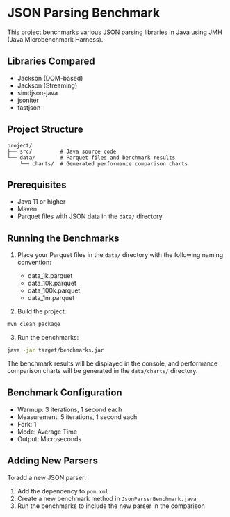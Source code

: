 # JSON Parsing Benchmark

This project benchmarks various JSON parsing libraries in Java using JMH (Java Microbenchmark Harness).

## Libraries Compared

- Jackson (DOM-based)
- Jackson (Streaming)
- simdjson-java
- jsoniter
- fastjson

## Project Structure

```
project/
├── src/         # Java source code
└── data/        # Parquet files and benchmark results
    └── charts/  # Generated performance comparison charts
```

## Prerequisites

- Java 11 or higher
- Maven
- Parquet files with JSON data in the `data/` directory

## Running the Benchmarks

1. Place your Parquet files in the `data/` directory with the following naming convention:
   - data_1k.parquet
   - data_10k.parquet
   - data_100k.parquet
   - data_1m.parquet

2. Build the project:
```bash
mvn clean package
```

3. Run the benchmarks:
```bash
java -jar target/benchmarks.jar
```

The benchmark results will be displayed in the console, and performance comparison charts will be generated in the `data/charts/` directory.

## Benchmark Configuration

- Warmup: 3 iterations, 1 second each
- Measurement: 5 iterations, 1 second each
- Fork: 1
- Mode: Average Time
- Output: Microseconds

## Adding New Parsers

To add a new JSON parser:

1. Add the dependency to `pom.xml`
2. Create a new benchmark method in `JsonParserBenchmark.java`
3. Run the benchmarks to include the new parser in the comparison
